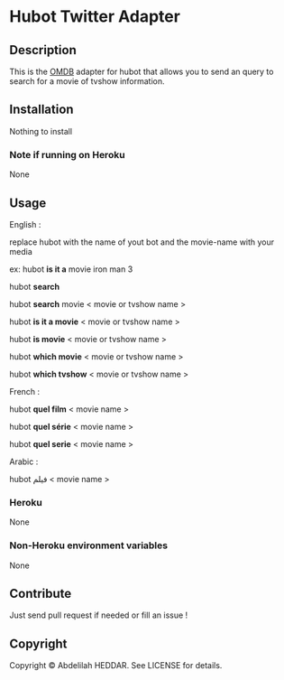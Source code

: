 # Hubot Twitter Adapter

## Description

This is the [OMDB](http://www.omdbapi.com) adapter for hubot that allows you to
send an query to search for a movie of tvshow information.

## Installation

 Nothing to install

### Note if running on Heroku
None
## Usage
  English :

  replace hubot with the name of yout bot and the movie-name with your media

  ex: hubot **is it a** movie iron man 3

  hubot **search** <movie or tvshow  name>

  hubot **search** movie < movie or tvshow name >

  hubot **is it a movie** < movie  or tvshow name >

  hubot **is movie** < movie  or tvshow name >

  hubot **which movie** < movie or tvshow name >

  hubot **which tvshow** < movie or tvshow name >

   French :

  hubot **quel film** < movie name >

  hubot **quel série** < movie name >

  hubot **quel serie** < movie name >

   Arabic :

  hubot فيلم < movie name >

### Heroku
 None
### Non-Heroku environment variables
 None
## Contribute

Just send pull request if needed or fill an issue !

## Copyright

Copyright &copy; Abdelilah HEDDAR. See LICENSE for details.

[hubot]: https://github.com/github/hubot
[hubot-movie]: https://github.com/chickenzord/hubot-movie/blob/master/scripts/movie.coffee
[script-catalog]: http://hubot-script-catalog.herokuapp.com
[src-scripts]: https://github.com/github/hubot-scripts/tree/master/src/scripts
[example-script]: https://github.com/github/hubot-scripts/blob/master/src/scripts/tweet.coffee
[hubot-script-tests]: https://github.com/github/hubot-scripts/blob/master/test/tests.coffee
[example-script-doc]: https://github.com/github/hubot-scripts/blob/master/src/scripts/speak.coffee#L1-5
